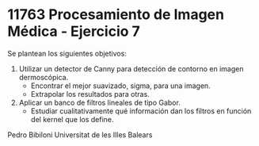 # 11763 Procesamiento de Imagen Médica - Ejercicio 7

Se plantean los siguientes objetivos:

1. Utilizar un detector de Canny para detección de contorno en imagen dermoscópica.
    * Encontrar el mejor suavizado, sigma, para una imagen.
    * Extrapolar los resultados para otras.
2. Aplicar un banco de filtros lineales de tipo Gabor.
    * Estudiar cualitativamente qué información dan los filtros en función del kernel que los define.

Pedro Bibiloni
Universitat de les Illes Balears
